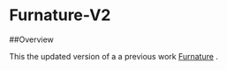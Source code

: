 # Furnature-V2

##Overview 

This the updated version of a a previous work [Furnature][link] .




[link]:https://omar201014.github.io/Furnature/

